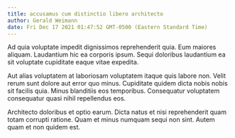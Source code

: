 ```yaml
---
title: accusamus cum distinctio libero architecto
author: Gerald Weimann
date: Fri Dec 17 2021 01:47:52 GMT-0500 (Eastern Standard Time)
---
```

Ad quia voluptate impedit dignissimos reprehenderit quia. Eum maiores aliquam. Laudantium hic ea corporis ipsum. Sequi doloribus laudantium ea sit voluptate cupiditate eaque vitae expedita.

 Aut alias voluptatem at laboriosam voluptatem itaque quis labore non. Velit rerum sunt dolore aut error quo minus. Cupiditate quidem dicta nobis nobis sit facilis quia. Minus blanditiis eos temporibus. Consequatur voluptatem consequatur quasi nihil repellendus eos.

 Architecto doloribus et optio earum. Dicta natus et nisi reprehenderit quam totam corrupti ratione. Quam et minus numquam sequi non sint. Autem quam et non quidem est.